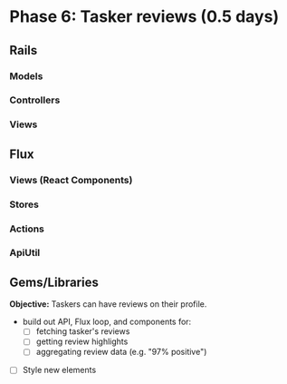 # Phase 6: Tasker reviews (0.5 days)

## Rails
### Models

### Controllers

### Views

## Flux

### Views (React Components)

### Stores

### Actions

### ApiUtil

## Gems/Libraries



**Objective:** Taskers can have reviews on their profile.

- build out API, Flux loop, and components for:
  - [ ] fetching tasker's reviews
  - [ ] getting review highlights
  - [ ] aggregating review data (e.g. "97% positive")
- [ ] Style new elements
